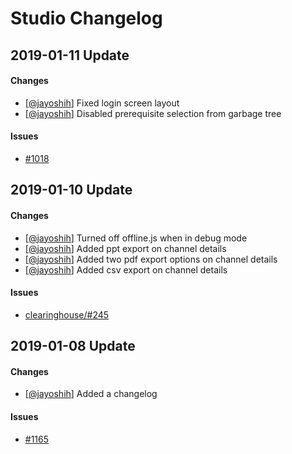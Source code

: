 # Studio Changelog

## 2019-01-11 Update
#### Changes
* [[@jayoshih](https://github.com/jayoshih)] Fixed login screen layout
* [[@jayoshih](https://github.com/jayoshih)] Disabled prerequisite selection from garbage tree

#### Issues
* [#1018](https://github.com/learningequality/studio/issues/1018)



## 2019-01-10 Update
#### Changes
* [[@jayoshih](https://github.com/jayoshih)] Turned off offline.js when in debug mode
* [[@jayoshih](https://github.com/jayoshih)] Added ppt export on channel details
* [[@jayoshih](https://github.com/jayoshih)] Added two pdf export options on channel details
* [[@jayoshih](https://github.com/jayoshih)] Added csv export on channel details

#### Issues
* [clearinghouse/#245](https://github.com/learningequality/clearinghouse/issues/245)


## 2019-01-08 Update
#### Changes
* [[@jayoshih](https://github.com/jayoshih)] Added a changelog

#### Issues
* [#1165](https://github.com/learningequality/studio/issues/1165)
